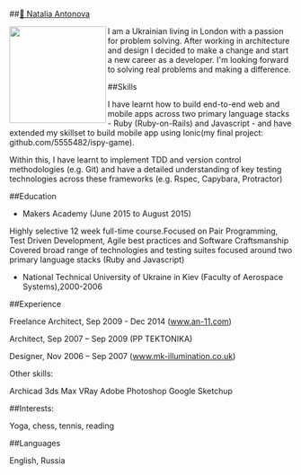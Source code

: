 ##[:email: Natalia Antonova](mailto:5555482@gmail.com)

<img align="left" src="desktop/12183760" width="172px">
I am a Ukrainian living in London with a passion for problem solving. After working in architecture and design I decided to make a change  and start a new career as a developer. I'm looking forward to solving real problems and making a difference.




##Skills


I have learnt how to build end-to-end web and mobile apps across two primary language stacks - Ruby (Ruby-on-Rails) and Javascript - and have extended my skillset to build  mobile app using Ionic(my final project: github.com/5555482/ispy-game).

Within this, I have learnt to implement TDD and version control methodologies (e.g. Git) and have a detailed understanding of key testing technologies across these frameworks (e.g. Rspec, Capybara, Protractor)

##Education

- Makers Academy (June 2015 to August 2015)

Highly selective 12 week full-time course.Focused on Pair Programming, Test Driven Development, Agile best practices and Software Craftsmanship
Covered broad range of technologies and testing suites focused around two primary language stacks (Ruby and Javascript)

- National Technical University of Ukraine in Kiev (Faculty of Aerospace Systems),2000-2006

##Experience

Freelance Architect, Sep 2009 - Dec 2014 (www.an-11.com)

Architect,	Sep 2007 – Sep 2009 (PP TEKTONIKA)

Designer,	Nov 2006 – Sep 2007 (www.mk-illumination.co.uk)

Other skills:

Archicad
3ds Max
VRay
Adobe Photoshop
Google Sketchup

##Interests:

Yoga, chess, tennis, reading

##Languages

English, Russia



